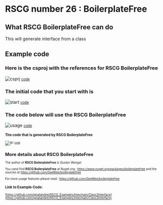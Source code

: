 
# RSCG number 26 : BoilerplateFree 


## What RSCG BoilerplateFree can do

This will generate interface from a class

## Example code 

### Here is the csproj with the references for RSCG BoilerplateFree

![csprj](http://ignatandrei.github.io/RSCG_Examples/images/BoilerplateFree/The.csproj.png)
<small>
[code](http://ignatandrei.github.io/RSCG_Examples/images/BoilerplateFree/The.csproj)
</small>


### The initial code that you start with is 


![start](http://ignatandrei.github.io/RSCG_Examples/images/BoilerplateFree/ExistingCode.cs.png)
<small>
[code](http://ignatandrei.github.io/RSCG_Examples/images/BoilerplateFree/ExistingCode.cs)
</small>

### The code below will use the RSCG BoilerplateFree 

![usage](http://ignatandrei.github.io/RSCG_Examples/images/BoilerplateFree/Usage.cs.png)
<small>
[code](http://ignatandrei.github.io/RSCG_Examples/images/BoilerplateFree/Usage.cs)
<small>


###  The code that is generated by RSCG BoilerplateFree

![gc](http://ignatandrei.github.io/RSCG_Examples/images/BoilerplateFree/GeneratedCode.cs.png)
<small>
[code](http://ignatandrei.github.io/RSCG_Examples/images/BoilerplateFree/GeneratedCode.cs)
</small>


## More details about RSCG BoilerplateFree

The author of **RSCG BoilerplateFree** is *Gustav Wengel*

You cand find **RSCG BoilerplateFree** at Nuget.org :    https://www.nuget.org/packages/boilerplatefree
and the sources at https://github.com/GeeWee/boilerplatefree

For more usage features please read : https://github.com/GeeWee/boilerplatefree 


### Link to Example Code: 

[https://github.com/ignatandrei/RSCG_Examples/tree/main/Class2Interface](https://github.com/ignatandrei/RSCG_Examples/tree/main/Class2Interface)





